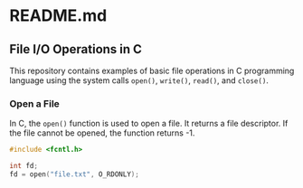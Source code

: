 # README.md

## File I/O Operations in C

This repository contains examples of basic file operations in C programming language using the system calls `open()`, `write()`, `read()`, and `close()`.

### Open a File

In C, the `open()` function is used to open a file. It returns a file descriptor. If the file cannot be opened, the function returns -1.

```c
#include <fcntl.h>

int fd;
fd = open("file.txt", O_RDONLY);
